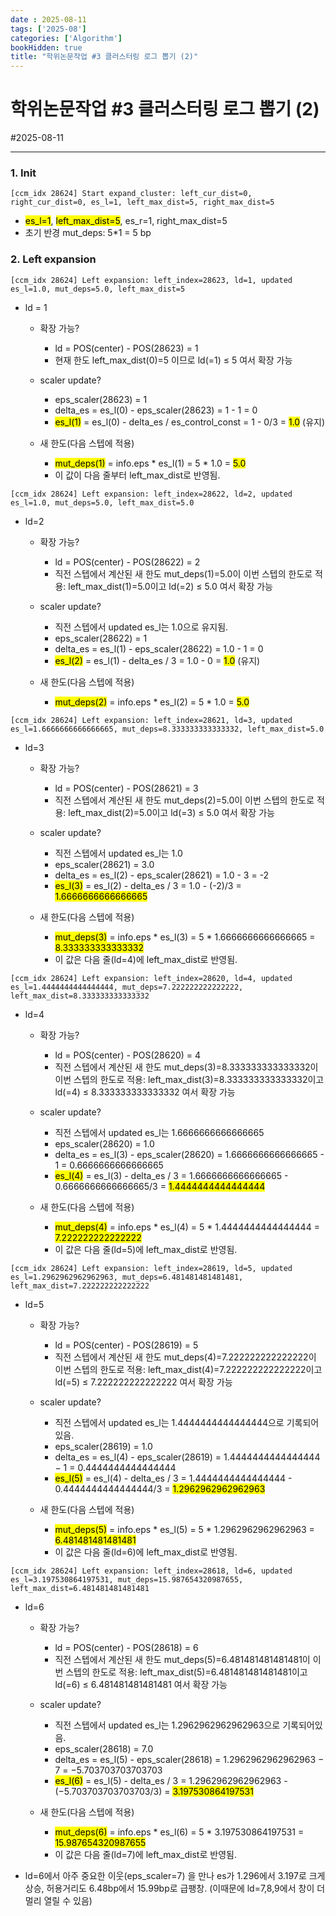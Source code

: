 ```yaml
---
date : 2025-08-11
tags: ['2025-08']
categories: ['Algorithm']
bookHidden: true
title: "학위논문작업 #3 클러스터링 로그 뽑기 (2)"
---
```


# 학위논문작업 #3 클러스터링 로그 뽑기 (2)

#2025-08-11

---


### 1. Init

```plain text
[ccm_idx 28624] Start expand_cluster: left_cur_dist=0, right_cur_dist=0, es_l=1, left_max_dist=5, right_max_dist=5
```

- <mark>es_l=1</mark>, <mark>left_max_dist=5</mark>, es_r=1, right_max_dist=5
- 초기 반경 mut_deps: 5*1 = 5 bp


###

### 2. Left expansion

```plain text
[ccm_idx 28624] Left expansion: left_index=28623, ld=1, updated es_l=1.0, mut_deps=5.0, left_max_dist=5
```

- ld = 1 
  - 확장 가능?
    - ld = POS(center) - POS(28623) = 1
    - 현재 한도 left_max_dist(0)=5 이므로 ld(=1) ≤ 5 여서 확장 가능

  - scaler update?
    - eps_scaler(28623) = 1
    - delta_es = es_l(0) - eps_scaler(28623) = 1 - 1 = 0
    - <mark>es_l(1)</mark> = es_l(0) - delta_es / es_control_const = 1 - 0/3 = <mark>1.0</mark> (유지)

  - 새 한도(다음 스텝에 적용)
    - <mark>mut_deps(1)</mark> = info.eps * es_l(1) = 5 * 1.0 = <mark>5.0</mark>
    - 이 값이 다음 줄부터 left_max_dist로 반영됨.

```plain text
[ccm_idx 28624] Left expansion: left_index=28622, ld=2, updated es_l=1.0, mut_deps=5.0, left_max_dist=5.0
```

- ld=2
  - 확장 가능?
    - ld = POS(center) - POS(28622) = 2
    - 직전 스텝에서 계산된 새 한도 mut_deps(1)=5.0이 이번 스텝의 한도로 적용: left_max_dist(1)=5.0이고 ld(=2) ≤ 5.0 여서 확장 가능

  - scaler update?
    - 직전 스텝에서 updated es_l는 1.0으로 유지됨. 
    - eps_scaler(28622) = 1
    - delta_es = es_l(1) - eps_scaler(28622) = 1.0 - 1 = 0
    - <mark>es_l(2)</mark> = es_l(1) - delta_es / 3 = 1.0 - 0 = <mark>1.0</mark> (유지)

  - 새 한도(다음 스텝에 적용)
    - <mark>mut_deps(2)</mark> = info.eps * es_l(2) = 5 * 1.0 = <mark>5.0</mark>

```plain text
[ccm_idx 28624] Left expansion: left_index=28621, ld=3, updated es_l=1.6666666666666665, mut_deps=8.333333333333332, left_max_dist=5.0
```
- ld=3
  - 확장 가능?
    - ld = POS(center) - POS(28621) = 3
    - 직전 스텝에서 계산된 새 한도 mut_deps(2)=5.0이 이번 스텝의 한도로 적용: left_max_dist(2)=5.0이고 ld(=3) ≤ 5.0 여서 확장 가능

  - scaler update?
    - 직전 스텝에서 updated es_l는 1.0 
    - eps_scaler(28621) = 3.0
    - delta_es = es_l(2) - eps_scaler(28621) = 1.0 - 3 = -2
    - <mark>es_l(3)</mark> = es_l(2) - delta_es / 3 = 1.0 - (-2)/3 = <mark>1.6666666666666665</mark>

  - 새 한도(다음 스텝에 적용)
    - <mark>mut_deps(3)</mark> = info.eps * es_l(3) = 5 * 1.6666666666666665 = <mark>8.333333333333332</mark>
    - 이 값은 다음 줄(ld=4)에 left_max_dist로 반영됨.

```plain text
[ccm_idx 28624] Left expansion: left_index=28620, ld=4, updated es_l=1.4444444444444444, mut_deps=7.222222222222222, left_max_dist=8.333333333333332
```

- ld=4
  - 확장 가능?
    - ld = POS(center) - POS(28620) = 4
    - 직전 스텝에서 계산된 새 한도 mut_deps(3)=8.333333333333332이 이번 스텝의 한도로 적용: left_max_dist(3)=8.333333333333332이고 ld(=4) ≤ 8.333333333333332 여서 확장 가능

  - scaler update?
    - 직전 스텝에서 updated es_l는 1.6666666666666665
    - eps_scaler(28620) = 1.0
    - delta_es = es_l(3) - eps_scaler(28620) = 1.6666666666666665 - 1 = 0.6666666666666665
    - <mark>es_l(4)</mark> = es_l(3) - delta_es / 3 = 1.6666666666666665 - 0.6666666666666665/3 = <mark>1.4444444444444444</mark>

  - 새 한도(다음 스텝에 적용)
    - <mark>mut_deps(4)</mark> = info.eps * es_l(4) = 5 * 1.4444444444444444 = <mark>7.222222222222222</mark>
    - 이 값은 다음 줄(ld=5)에 left_max_dist로 반영됨.

```plain text
[ccm_idx 28624] Left expansion: left_index=28619, ld=5, updated es_l=1.2962962962962963, mut_deps=6.481481481481481, left_max_dist=7.222222222222222
```
- ld=5
  - 확장 가능?
    - ld = POS(center) - POS(28619) = 5
    - 직전 스텝에서 계산된 새 한도 mut_deps(4)=7.222222222222222이 이번 스텝의 한도로 적용: left_max_dist(4)=7.222222222222222이고 ld(=5) ≤ 7.222222222222222 여서 확장 가능

  - scaler update?
    - 직전 스텝에서 updated es_l는 1.4444444444444444으로 기록되어있음.
    - eps_scaler(28619) = 1.0
    - delta_es = es_l(4) - eps_scaler(28619) = 1.4444444444444444 − 1 = 0.4444444444444444
    - <mark>es_l(5)</mark> = es_l(4) - delta_es / 3 = 1.4444444444444444 - 0.4444444444444444/3 = <mark>1.2962962962962963</mark>

  - 새 한도(다음 스텝에 적용)
    - <mark>mut_deps(5)</mark> = info.eps * es_l(5) = 5 * 1.2962962962962963 = <mark>6.481481481481481</mark>
    - 이 값은 다음 줄(ld=6)에 left_max_dist로 반영됨.

```plain text
[ccm_idx 28624] Left expansion: left_index=28618, ld=6, updated es_l=3.197530864197531, mut_deps=15.987654320987655, left_max_dist=6.481481481481481
```
- ld=6
  - 확장 가능?
    - ld = POS(center) - POS(28618) = 6
    - 직전 스텝에서 계산된 새 한도 mut_deps(5)=6.481481481481481이 이번 스텝의 한도로 적용: left_max_dist(5)=6.481481481481481이고 ld(=6) ≤ 6.481481481481481 여서 확장 가능

  - scaler update?
    - 직전 스텝에서 updated es_l는 1.2962962962962963으로 기록되어있음.
    - eps_scaler(28618) = 7.0
    - delta_es = es_l(5) - eps_scaler(28618) = 1.2962962962962963 − 7 = −5.703703703703703
    - <mark>es_l(6)</mark> = es_l(5) - delta_es / 3 = 1.2962962962962963 - (−5.703703703703703/3) = <mark>3.197530864197531</mark>

  - 새 한도(다음 스텝에 적용)
    - <mark>mut_deps(6)</mark> = info.eps * es_l(6) = 5 * 3.197530864197531 = <mark>15.987654320987655</mark>
    - 이 값은 다음 줄(ld=7)에 left_max_dist로 반영됨.

- ld=6에서 아주 중요한 이웃(eps_scaler=7) 을 만나 es가 1.296에서 3.197로 크게 상승, 허용거리도 6.48bp에서 15.99bp로 급팽창. (이때문에 ld=7,8,9에서 창이 더 멀리 열릴 수 있음)

#